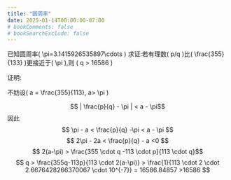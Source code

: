 ```yaml
---
title: "圆周率"
date: 2025-01-14T00:00:00-07:00
# bookComments: false
# bookSearchExclude: false
---
```

已知圆周率\( \pi=3.1415926535897\cdots \) 求证:若有理数\( p/q \)比\( \frac{355}{133} \)更接近于\( \pi \),则
\( q > 16586 \)

证明:

不妨设\( a = \frac{355}{113}, a> \pi \)

  $$ | \frac{p}{q} - \pi | < a - \pi$$ 因此
  $$ \pi - a < \frac{p}{q} -\pi < a - \pi $$
  $$ 2\pi - 2a < \frac{p}{q} - a <0 $$
  $$ 2(a-\pi) > \frac{355 \cdot q -113 \cdot p}{113 \cdot q}$$
  $$ q > \frac{355q-113p}{113 \cdot 2(a-\pi)} > \frac{1}{113 \cdot 2 \cdot 2.6676428266370067 \cdot 10^{-7}} = 16586.84857 >16586 $$

